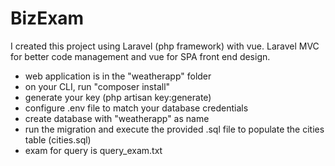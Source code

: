 # BizExam

I created this project using Laravel (php framework) with vue.
Laravel MVC for better code management and vue for SPA front end design.

- web application is in the "weatherapp" folder
- on your CLI, run "composer install"
- generate your key (php artisan key:generate)
- configure .env file to match your database credentials
- create database with "weatherapp" as name
- run the migration and execute the provided .sql file to populate the cities table (cities.sql)
- exam for query is query_exam.txt
